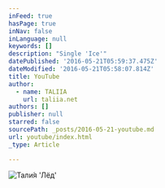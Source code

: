 ```yaml
---
inFeed: true
hasPage: true
inNav: false
inLanguage: null
keywords: []
description: "Single 'Ice'"
datePublished: '2016-05-21T05:59:37.475Z'
dateModified: '2016-05-21T05:58:07.814Z'
title: YouTube
author:
  - name: TALIIA
    url: taliia.net
authors: []
publisher: null
starred: false
sourcePath: _posts/2016-05-21-youtube.md
url: youtube/index.html
_type: Article

---
```

![Тали́я 'Лёд'](https://s3-us-west-2.amazonaws.com/the-grid-img/p/b25439b89dc07306e436753c10cd72d77a4c4d78.jpg)